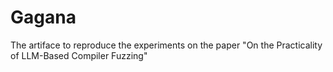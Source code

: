 # Gagana
The artiface to reproduce the experiments on the paper "On the Practicality of LLM-Based Compiler Fuzzing"
